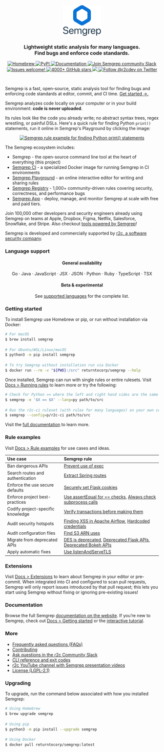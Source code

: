 </br>
<p align="center">
    <a href="https://semgrep.dev"><img src="https://raw.githubusercontent.com/returntocorp/semgrep/develop/semgrep.svg" height="100" alt="Semgrep logo"/></a>
</p>
<h3 align="center">
  Lightweight static analysis for many languages.
  </br>
  Find bugs and enforce code standards.
</h3>
<p align="center">
  <a href="https://formulae.brew.sh/formula/semgrep">
    <img src="https://img.shields.io/homebrew/v/semgrep?style=flat-square" alt="Homebrew" />
  </a>
  <a href="https://pypi.org/project/semgrep/">
    <img alt="PyPI" src="https://img.shields.io/pypi/v/semgrep?style=flat-square&color=blue">
  </a>
  <a href="https://semgrep.dev/docs/">
      <img src="https://img.shields.io/badge/docs-semgrep.dev-purple?style=flat-square" alt="Documentation" />
  </a>
  <a href="https://r2c.dev/slack">
    <img src="https://img.shields.io/badge/slack-700%2B%20members-green?style=flat-square" alt="Join Semgrep community Slack" />
  </a>
  <a href="https://github.com/returntocorp/semgrep/issues/new/choose">
    <img src="https://img.shields.io/badge/issues-welcome-green?style=flat-square" alt="Issues welcome!" />
  </a>
  <a href="https://github.com/returntocorp/semgrep#readme">
    <img src="https://img.shields.io/github/stars/returntocorp/semgrep?label=GitHub%20Stars&style=flat-square" alt="4000+ GitHub stars" />
  </a>
  <a href="https://hub.docker.com/r/returntocorp/semgrep">
    <img src="https://img.shields.io/docker/pulls/returntocorp/semgrep.svg" />
  </a>
  <a href="https://twitter.com/intent/follow?screen_name=r2cdev">
    <img src="https://img.shields.io/twitter/follow/r2cdev?label=Follow%20r2cdev&style=social&color=blue" alt="Follow @r2cdev on Twitter" />
  </a>
</p>
</br>

Semgrep is a fast, open-source, static analysis tool for finding bugs and enforcing code standards at editor, commit, and CI time. [Get started →.](#getting-started)

Semgrep analyzes code locally on your computer or in your build environment: **code is never uploaded**.

Its rules look like the code you already write; no abstract syntax trees, regex wrestling, or painful DSLs. Here's a quick rule for finding Python `print()` statements, run it online in Semgrep's Playground by clicking the image:

<p align="center">
    <a href="https://semgrep.dev/s/ievans:print-to-logger"><img src="https://github.com/returntocorp/semgrep/blob/dlukeomalley/readme-intro/doc/playground-example.png" height="360" alt="Semgrep rule example for finding Python print() statements"/></a>
</p>

The Semgrep ecosystem includes:

- Semgrep - the open-source command line tool at the heart of everything (this project)
- [Semgrep CI](https://semgrep.dev/docs/semgrep-ci/) - a specialized Docker image for running Semgrep in CI environments
- [Semgrep Playground](https://semgrep.dev/editor) - an online interactive editor for writing and sharing rules
- [Semgrep Registry](https://semgrep.dev/explore) - 1,000+ community-driven rules covering security, correctness, and performance bugs
- [Semgrep App](https://semgrep.dev/manage) - deploy, manage, and monitor Semgrep at scale with free and paid tiers.

Join 100,000 other developers and security engineers already using Semgrep on teams at Apple, Dropbox, Figma, Netflix, Salesforce, Snowflake, and Stripe. Also checkout [tools powered by Semgrep](https://semgrep.dev/docs/extensions//#semgrep-as-an-engine)!

Semgrep is developed and commercially supported by [r2c, a software security company](https://r2c.dev).

### Language support

<h4 align="center">General availability</h4>
<p align="center">
Go · Java · JavaScript · JSX · JSON · Python · Ruby · TypeScript · TSX</br>
</p>
<h4 align="center">Beta & experimental</h4>
<p align="center">
See <a href="https://semgrep.dev/docs/status/">supported languages</a> for the complete list.
</p>

### Getting started

To install Semgrep use Homebrew or pip, or run without installation via Docker:

```sh
# For macOS
$ brew install semgrep

# For Ubuntu/WSL/Linux/macOS
$ python3 -m pip install semgrep

# To try Semgrep without installation run via Docker
$ docker run --rm -v "${PWD}:/src" returntocorp/semgrep --help
```

Once installed, Semgrep can run with single rules or entire rulesets. Visit [Docs > Running rules](https://semgrep.dev/docs/running-rules/) to learn more or try the following:

```sh
# Check for Python == where the left and right hand sides are the same (often a bug)
$ semgrep -e '$X == $X' --lang=py path/to/src

# Run the r2c-ci ruleset (with rules for many languages) on your own code!
$ semgrep --config=p/r2c-ci path/to/src
```

Visit the [full documentation](https://semgrep.dev/docs/getting-started/) to learn more.

### Rule examples

Visit [Docs > Rule examples](https://semgrep.dev/docs/writing-rules/rule-ideas/) for use cases and ideas.

| Use case                          | Semgrep rule                                                                                                                                                                                                                                                                                                                                           |
| :-------------------------------- | :----------------------------------------------------------------------------------------------------------------------------------------------------------------------------------------------------------------------------------------------------------------------------------------------------------------------------------------------------- |
| Ban dangerous APIs                | [Prevent use of exec](https://semgrep.dev/s/clintgibler:no-exec)                                                                                                                                                                                                                                                                                       |
| Search routes and authentication  | [Extract Spring routes](https://semgrep.dev/s/clintgibler:spring-routes)                                                                                                                                                                                                                                                                               |
| Enforce the use secure defaults   | [Securely set Flask cookies](https://semgrep.dev/s/dlukeomalley:flask-set-cookie)                                                                                                                                                                                                                                                                      |
| Enforce project best-practices    | [Use assertEqual for == checks](https://semgrep.dev/s/dlukeomalley:use-assertEqual-for-equality), [Always check subprocess calls](https://semgrep.dev/s/dlukeomalley:unchecked-subprocess-call)                                                                                                                                                        |
| Codify project-specific knowledge | [Verify transactions before making them](https://semgrep.dev/s/dlukeomalley:verify-before-make)                                                                                                                                                                                                                                                        |
| Audit security hotspots           | [Finding XSS in Apache Airflow](https://semgrep.dev/s/ievans:airflow-xss), [Hardcoded credentials](https://semgrep.dev/s/dlukeomalley:hardcoded-credentials)                                                                                                                                                                                           |
| Audit configuration files         | [Find S3 ARN uses](https://semgrep.dev/s/dlukeomalley:s3-arn-use)                                                                                                                                                                                                                                                                                      |
| Migrate from deprecated APIs      | [DES is deprecated](https://semgrep.dev/editor?registry=java.lang.security.audit.crypto.des-is-deprecated), [Deprecated Flask APIs](https://semgrep.dev/editor?registry=python.flask.maintainability.deprecated.deprecated-apis), [Deprecated Bokeh APIs](https://semgrep.dev/editor?registry=python.bokeh.maintainability.deprecated.deprecated_apis) |
| Apply automatic fixes             | [Use listenAndServeTLS](https://semgrep.dev/s/clintgibler:use-listenAndServeTLS)                                                                                                                                                                                                                                                                       |

### Extensions

Visit [Docs > Extensions](https://semgrep.dev/docs/extensions/) to learn about Semgrep in your editor or pre-commit. When integrated into CI and configured to scan pull requests, Semgrep will only report issues introduced by that pull request; this lets you start using Semgrep without fixing or ignoring pre-existing issues!

### Documentation

Browse the full Semgrep [documentation on the website](https://semgrep.dev/docs). If you’re new to Semgrep, check out [Docs > Getting started](https://semgrep.dev/docs/getting-started/) or the [interactive tutorial](https://semgrep.dev/learn).

### More

- [Frequently asked questions (FAQs)](https://semgrep.dev/docs/faq/)
- [Contributing](https://semgrep.dev/docs/contributing/)
- [Ask questions in the r2c Community Slack](https://r2c.dev/slack)
- [CLI reference and exit codes](https://semgrep.dev/docs/cli-usage)
- [r2c YouTube channel with Semgrep presentation videos](https://www.youtube.com/channel/UC5ahcFBorwzUTqPipFhjkWg)
- [License (LGPL-2.1)](LICENSE)

### Upgrading

To upgrade, run the command below associated with how you installed Semgrep:

```sh
# Using Homebrew
$ brew upgrade semgrep

# Using pip
$ python3 -m pip install --upgrade semgrep

# Using Docker
$ docker pull returntocorp/semgrep:latest
```
